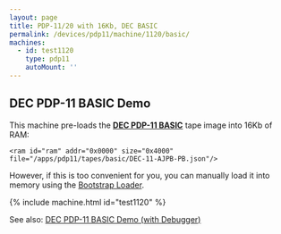 ```yaml
---
layout: page
title: PDP-11/20 with 16Kb, DEC BASIC
permalink: /devices/pdp11/machine/1120/basic/
machines:
  - id: test1120
    type: pdp11
    autoMount: ''
---
```


DEC PDP-11 BASIC Demo
---------------------

This machine pre-loads the **[DEC PDP-11 BASIC](/apps/pdp11/tapes/basic/)** tape image into 16Kb of RAM:

	<ram id="ram" addr="0x0000" size="0x4000" file="/apps/pdp11/tapes/basic/DEC-11-AJPB-PB.json"/>

However, if this is too convenient for you, you can manually load it into memory using the
[Bootstrap Loader](/apps/pdp11/boot/bootstrap/).

{% include machine.html id="test1120" %}

See also: [DEC PDP-11 BASIC Demo (with Debugger)](/devices/pdp11/machine/1120/basic/debugger/)
